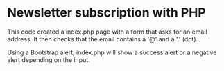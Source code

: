 # Newsletter subscription with PHP

This code created a index.php page with a form that asks for an email address. It then checks that the email contains a '@' and a '.' (dot).

Using a Bootstrap alert, index.php will show a success alert or a negative alert depending on the input.
